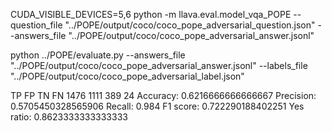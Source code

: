 CUDA_VISIBLE_DEVICES=5,6 python -m llava.eval.model_vqa_POPE --question_file "../POPE/output/coco/coco_pope_adversarial_question.json" --answers_file "../POPE/output/coco/coco_pope_adversarial_answer.jsonl"

python ../POPE/evaluate.py --answers_file "../POPE/output/coco/coco_pope_adversarial_answer.jsonl" --labels_file "../POPE/output/coco/coco_pope_adversarial_label.json"

TP      FP      TN      FN
1476    1111    389     24
Accuracy: 0.6216666666666667
Precision: 0.5705450328565906
Recall: 0.984
F1 score: 0.722290188402251
Yes ratio: 0.8623333333333333